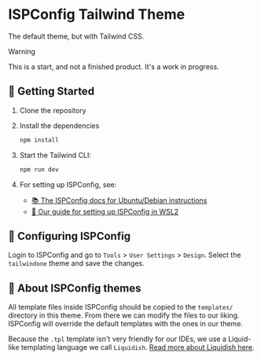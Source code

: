 # ISPConfig Tailwind Theme

The default theme, but with Tailwind CSS.

> [!WARNING]
> This is a start, and not a finished product. It's a work in progress.

## 🚀 Getting Started

1. Clone the repository

2. Install the dependencies

    ```bash
    npm install
    ```

3. Start the Tailwind CLI:

    ```bash
    npm run dev
    ```

4. For setting up ISPConfig, see:

    - [📚 The ISPConfig docs for Ubuntu/Debian instructions](https://www.ispconfig.org/documentation/)
    - [🤖 Our guide for setting up ISPConfig in WSL2](./docs/ispconfig-on-wsl-windows.md)    

## 🔨 Configuring ISPConfig

Login to ISPConfig and go to `Tools` > `User Settings` > `Design`. Select the `tailwindone` theme and save the changes.

## 🔎 About ISPConfig themes

All template files inside ISPConfig should be copied to the `templates/` directory in this theme. From there we can modify the files to our liking. ISPConfig will override the default templates with the ones in our theme.

Because the `.tpl` template isn't very friendly for our IDEs, we use a Liquid-like templating language we call `Liquidish`. [Read more about Liquidish here](./docs/liquidish.md).
